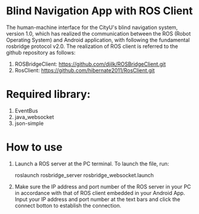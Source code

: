 # Blind Navigation App with ROS Client
The human-machine interface for the CityU's blind navigation system, version 1.0, which has realized the communication between the ROS (Robot Operating System) and Android application, with following the fundamental rosbridge protocol v2.0.
The realization of ROS client is referred to the github repository as follows:
1. ROSBridgeClient: https://github.com/djilk/ROSBridgeClient.git
2. RosClient: https://github.com/hibernate2011/RosClient.git

# Required library:
1. EventBus
2. java_websocket
3. json-simple

# How to use
1. Launch a ROS server at the PC terminal. To launch the file, run:

    roslaunch rosbridge_server rosbridge_websocket.launch

2. Make sure the IP address and port number of the ROS server in your PC in accordance with that of ROS client embedded in your Android App. Input your IP address and port number at the text bars and click the connect botton to establish the connection.
